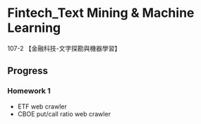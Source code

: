 # Fintech_Text Mining & Machine Learning
107-2 【金融科技-文字探勘與機器學習】
## Progress
### Homework 1
* ETF web crawler
* CBOE put/call ratio web crawler
